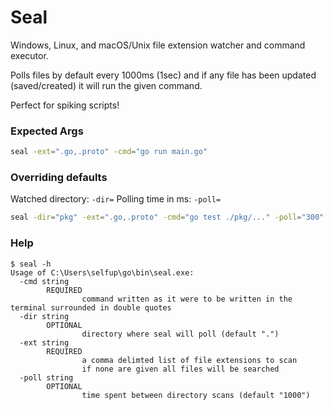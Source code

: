 # Seal

Windows, Linux, and macOS/Unix file extension watcher and command executor.

Polls files by default every 1000ms (1sec) and if any file has been updated (saved/created) it will run the given command.

Perfect for spiking scripts!

### Expected Args

```bash
seal -ext=".go,.proto" -cmd="go run main.go"
```

### Overriding defaults

Watched directory: `-dir=`
Polling time in ms: `-poll=`

```bash
seal -dir="pkg" -ext=".go,.proto" -cmd="go test ./pkg/..." -poll="300"
```

### Help

```
$ seal -h
Usage of C:\Users\selfup\go\bin\seal.exe:
  -cmd string
        REQUIRED
                command written as it were to be written in the terminal surrounded in double quotes
  -dir string
        OPTIONAL
                directory where seal will poll (default ".")
  -ext string
        REQUIRED
                a comma delimted list of file extensions to scan
                if none are given all files will be searched
  -poll string
        OPTIONAL
                time spent between directory scans (default "1000")
```
